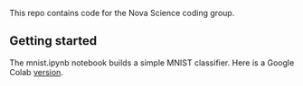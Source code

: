 This repo contains code for the Nova Science coding group.

## Getting started

The mnist.ipynb notebook builds a simple MNIST classifier. Here is a Google Colab [version](https://colab.research.google.com/drive/12wa66HeMiAilpDDL4lJNTjDo3hZwEbMQ?usp=sharing).


